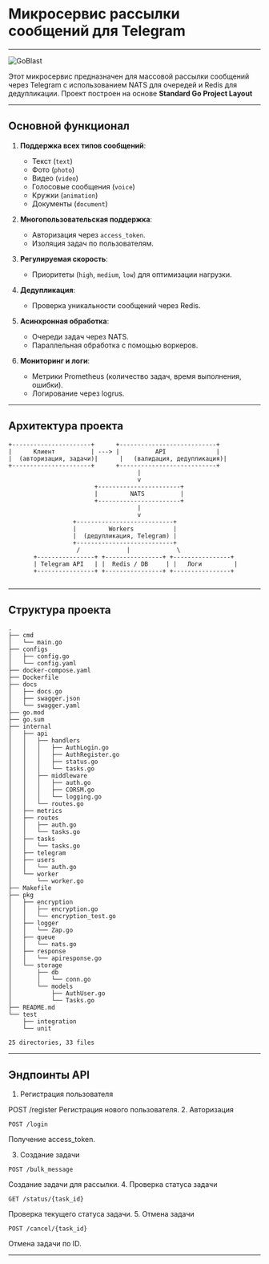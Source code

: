 # Микросервис рассылки сообщений для Telegram
---

![GoBlast](https://blog.jetbrains.com/wp-content/uploads/2021/02/Go_8001611039611515.gif)

Этот микросервис предназначен для массовой рассылки сообщений через Telegram с использованием NATS для очередей и Redis для дедупликации. Проект построен на основе **Standard Go Project Layout**

---

## Основной функционал

1. **Поддержка всех типов сообщений**:
   - Текст (`text`)
   - Фото (`photo`)
   - Видео (`video`)
   - Голосовые сообщения (`voice`)
   - Кружки (`animation`)
   - Документы (`document`)

2. **Многопользовательская поддержка**:
   - Авторизация через `access_token`.
   - Изоляция задач по пользователям.

3. **Регулируемая скорость**:
   - Приоритеты (`high`, `medium`, `low`) для оптимизации нагрузки.

4. **Дедупликация**:
   - Проверка уникальности сообщений через Redis.

5. **Асинхронная обработка**:
   - Очереди задач через NATS.
   - Параллельная обработка с помощью воркеров.

6. **Мониторинг и логи**:
   - Метрики Prometheus (количество задач, время выполнения, ошибки).
   - Логирование через logrus.

---

## Архитектура проекта

```plaintext
+----------------------+      +---------------------------+
|      Клиент          | ---> |          API              |
|  (авторизация, задачи)|      |   (валидация, дедупликация)|
+----------------------+      +---------------------------+
                                    |
                                    v
                        +-----------------------+
                        |         NATS          |
                        +-----------------------+
                                    |
                                    v
                  +---------------------------+
                  |         Workers           |
                  |  (дедупликация, Telegram) |
                  +---------------------------+
                   /             |             \
       +----------------+ +----------------+ +----------------+
       | Telegram API   | |  Redis / DB     | |   Логи         |
       +----------------+ +----------------+ +----------------+
       
```

---

## Структура проекта

```plaintext
.
├── cmd
│   └── main.go
├── configs
│   ├── config.go
│   └── config.yaml
├── docker-compose.yaml
├── Dockerfile
├── docs
│   ├── docs.go
│   ├── swagger.json
│   └── swagger.yaml
├── go.mod
├── go.sum
├── internal
│   ├── api
│   │   ├── handlers
│   │   │   ├── AuthLogin.go
│   │   │   ├── AuthRegister.go
│   │   │   ├── status.go
│   │   │   └── tasks.go
│   │   ├── middleware
│   │   │   ├── auth.go
│   │   │   ├── CORSM.go
│   │   │   └── logging.go
│   │   └── routes.go
│   ├── metrics
│   ├── routes
│   │   ├── auth.go
│   │   └── tasks.go
│   ├── tasks
│   │   └── tasks.go
│   ├── telegram
│   ├── users
│   │   └── auth.go
│   └── worker
│       └── worker.go
├── Makefile
├── pkg
│   ├── encryption
│   │   ├── encryption.go
│   │   └── encryption_test.go
│   ├── logger
│   │   └── Zap.go
│   ├── queue
│   │   └── nats.go
│   ├── response
│   │   └── apiresponse.go
│   └── storage
│       ├── db
│       │   └── conn.go
│       └── models
│           ├── AuthUser.go
│           └── Tasks.go
├── README.md
└── test
    ├── integration
    └── unit

25 directories, 33 files

```

---

## Эндпоинты API

1. Регистрация пользователя

POST /register
Регистрация нового пользователя.
2. Авторизация

```
POST /login
```

Получение access_token.

3. Создание задачи

```
POST /bulk_message
```

Создание задачи для рассылки.
4. Проверка статуса задачи

```
GET /status/{task_id}
```

Проверка текущего статуса задачи.
5. Отмена задачи

```
POST /cancel/{task_id}
```

Отмена задачи по ID.

---
